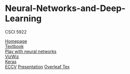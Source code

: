 # Neural-Networks-and-Deep-Learning
CSCI 5922

[Homepage](https://home.cs.colorado.edu/~DrG/Courses/NeuralNetworksAndDeepLearning/AboutCourse.html)<br />
[Textbook](https://www.deeplearningbook.org/)<br />
[Play with neural networks](http://playground.tensorflow.org/#activation=tanh&batchSize=10&dataset=circle&regDataset=reg-plane&learningRate=0.03&regularizationRate=0&noise=0&networkShape=4,2&seed=0.37234&showTestData=false&discretize=false&percTrainData=50&x=true&y=true&xTimesY=false&xSquared=false&ySquared=false&cosX=false&sinX=false&cosY=false&sinY=false&collectStats=false&problem=classification&initZero=false&hideText=false)<br />
[VizWiz](https://vizwiz.org/)<br />
[Keras](https://keras.io/)<br />
[ECCV](https://www.overleaf.com/latex/templates/template-and-author-guidelines-for-eccv-submission/gycdswmdkkyv)
[Presentation](https://vimeo.com/777861420)
[Overleaf Tex](https://www.overleaf.com/project/6362e8e2e3bd5d048b19fbf9)
